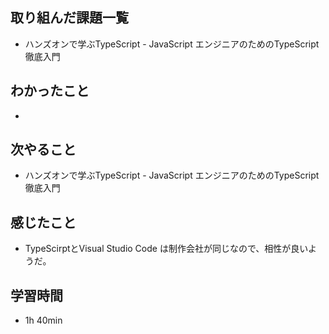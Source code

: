 ## 取り組んだ課題一覧
- ハンズオンで学ぶTypeScript - JavaScript エンジニアのためのTypeScript徹底入門
## わかったこと
- 
## 次やること
- ハンズオンで学ぶTypeScript - JavaScript エンジニアのためのTypeScript徹底入門
## 感じたこと
- TypeScirptとVisual Studio Code は制作会社が同じなので、相性が良いようだ。
## 学習時間
- 1h 40min
